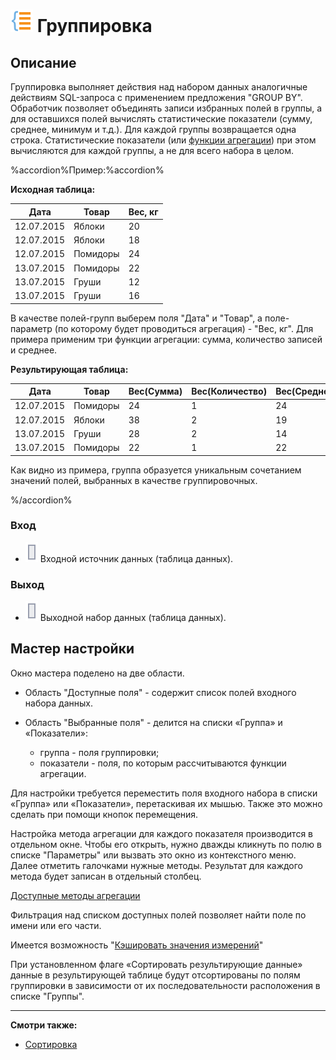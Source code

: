 # ![](../../media/app/icons/component-18/component-default-15.svg) Группировка

## Описание

Группировка выполняет действия над набором данных аналогичные действиям SQL-запроса с применением предложения "GROUP BY". Обработчик позволяет объединять записи избранных полей в группы, а для оставшихся полей вычислять статистические показатели (сумму, среднее, минимум и т.д.). Для каждой группы возвращается одна строка. Статистические показатели (или [функции агрегации](../aggregation-functions.md)) при этом вычисляются для каждой группы, а не для всего набора в целом.

%accordion%Пример:%accordion%

**Исходная таблица:**

| Дата | Товар | Вес, кг |
| -------- | ---------- | ------------ |
| 12.07.2015 | Яблоки | 20 |
| 12.07.2015 | Яблоки | 18 |
| 12.07.2015 | Помидоры | 24 |
| 13.07.2015 | Помидоры | 22 |
| 13.07.2015 | Груши | 12 |
| 13.07.2015 | Груши | 16 |

В качестве полей-групп выберем поля "Дата" и "Товар", а поле-параметр (по которому будет проводиться агрегация) - "Вес, кг". Для примера применим три функции агрегации: сумма, количество записей и среднее.

**Результирующая таблица:**

| Дата | Товар | Вес(Сумма) | Вес(Количество) | Вес(Среднее) |
| -------- | -------- | -------- | -------- | -------- |
| 12.07.2015 | Помидоры | 24 | 1 | 24 |
| 12.07.2015 | Яблоки | 38 | 2 | 19 |
| 13.07.2015 | Груши | 28 | 2 | 14 |
| 13.07.2015 | Помидоры | 22 | 1 | 22 |

Как видно из примера, группа образуется уникальным сочетанием значений полей, выбранных в качестве группировочных.

%/accordion%

### Вход

* ![](../../media/app/icons/ports/table-inactive.svg) Входной источник данных (таблица данных). 

### Выход

* ![](../../media/app/icons/ports/table-inactive.svg) Выходной набор данных (таблица данных).

## Мастер настройки

Окно мастера поделено на две области.

* Область "Доступные поля" - содержит список полей входного набора данных.

* Область "Выбранные поля" - делится на списки «Группа» и «Показатели»:
  * группа - поля группировки;
  * показатели - поля, по которым рассчитываются функции агрегации.

Для настройки требуется переместить поля входного набора в списки «Группа» или «Показатели», перетаскивая их мышью. Также это можно сделать при помощи кнопок перемещения.

Настройка метода агрегации для каждого показателя производится в отдельном окне. Чтобы его открыть, нужно дважды кликнуть по полю в списке "Параметры" или вызвать это окно из контекстного меню. Далее отметить галочками нужные методы. Результат для каждого метода будет записан в отдельный столбец.

[Доступные методы агрегации](../aggregation-functions.md)

Фильтрация над списком доступных полей позволяет найти поле по имени или его части.

Имеется возможность "[Кэшировать значения измерений](../../scenario/caching.md)"

При установленном  флаге  «Сортировать результирующие данные» данные в результирующей таблице будут отсортированы по полям группировки в зависимости от их последовательности расположения в списке "Группы".

----

**Смотри также:**

* [Сортировка](../../processors/transformation/sorting.md)
